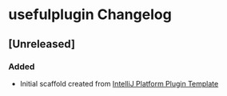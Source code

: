 <!-- Keep a Changelog guide -> https://keepachangelog.com -->

# usefulplugin Changelog

## [Unreleased]
### Added
- Initial scaffold created from [IntelliJ Platform Plugin Template](https://github.com/JetBrains/intellij-platform-plugin-template)

